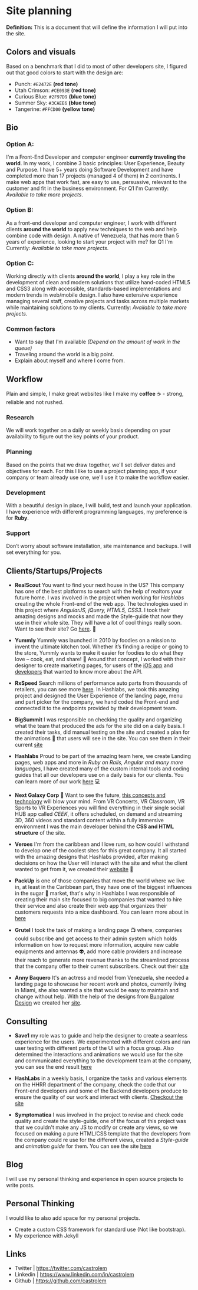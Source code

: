 # Site planning

**Definition:** This is a document that will define the information I will put into the site.

## Colors and visuals

Based on a benchmark that I did to most of other developers site, I figured out that good colors to start with the design are:

* Punch:        `#E2472E` **(red tone)**
* Utah Crimson: `#CE093E` **(red tone)**
* Curious Blue: `#2F97D9` **(blue tone)**
* Summer Sky:   `#3CAEE6` **(blue tone)**
* Tangerine:    `#FFCD00` **(yellow tone)**

## Bio

### Option A:

I'm a Front-End Developer and computer engineer **currently traveling the world**. In my work, I combine 3 basic principles: User Experience, Beauty and Purpose. I have 5+ years doing Software Development and have completed more than 17 projects (managed 4 of them) in 2 continents. I make web apps that work fast, are easy to use, persuasive, relevant to the customer and fit in the business environment. For Q1 I'm Currently: *Available to take more projects*.

### Option B:

As a front-end developer and computer engineer, I work with different clients **around the world** to apply new techniques to the web and help combine code with design. A native of Venezuela, that has more than 5 years of experience, looking to start your project with me? for Q1 I'm Currently: *Available to take more projects*.

### Option C:
Working directly with clients **around the world**, I play a key role in the development of clean and modern solutions that utilize hand-coded HTML5 and CSS3 along with accessible, standards-based implementations and modern trends in web/mobile design. I also have extensive experience managing several staff, creative projects and tasks across multiple markets while maintaining solutions to my clients. Currently: *Available to take more projects*.

### Common factors

* Want to say that I'm available *(Depend on the amount of work in the queue)*
* Traveling around the world is a big point.
* Explain about myself and where I come from.

## Workflow

Plain and simple, I make great websites like I make my **coffee** :coffee: - strong, reliable and not rushed.

### Research

We will work together on a daily or weekly basis depending on your availability to figure out the key points of your product.

### Planning

Based on the points that we draw together, we'll set deliver dates and objectives for each. For this I like to use a project planning app, if your company or team already use one, we'll use it to make the workflow easier.

### Development

With a beautiful design in place, I will build, test and launch your application. I have experience with different programming languages, my preference is for **Ruby**.

### Support

Don’t worry about software installation, site maintenance and backups. I will set everything for you.

## Clients/Startups/Projects

* **RealScout** You want to find your next house in the US? This company has one of the best platforms to search with the help of realtors your future home. I was involved in the project when working for *Hashlabs* creating the whole Front-end of the web app.
The technologies used in this project where *AngularJS, jQuery, HTML5, CSS3*. I took their amazing designs and mocks and made the Style-guide that now they use in their whole site. They will have a lot of cool things really soon. Want to see their site? Go [here](https://www.realscout.com/). :house_with_garden:

* **Yummly** Yummly was launched in 2010 by foodies on a mission to invent the ultimate kitchen tool. Whether it’s finding a recipe or going to the store, Yummly wants to make it easier for foodies to do what they love – cook, eat, and share! :ramen: Around that concept, I worked with their designer to create marketing pages, for users of the [iOS app](http://www.yummly.com/mobile/) and [developers](https://developer.yummly.com/) that wanted to know more about the API.

* **RxSpeed** Search millions of performance auto parts from thousands of retailers, you can see more [here](http://rxspeed.com/). In Hashlabs, we took this amazing project and designed the User Experience of the landing page, menu and part picker for the company, we hand coded the Front-end and connected it to the endpoints provided by their development team.

* **BigSummit** I was responsible on checking the quality and organizing what the team that produced the ads for the site did on a daily basis. I created their tasks, did manual testing on the site and created a plan for the animations :tada: that users will see in the site. You can see them in their current [site](http://bigsummit.biz/)

* **Hashlabs** Proud to be part of the amazing team here, we create Landing pages, web apps and more in *Ruby on Rails, Angular and many more languages*, I have created many of the custom internal tools and coding guides that all our developers use on a daily basis for our clients. You can learn more of our work [here](https://www.hashlabs.com/) :computer:

* **Next Galaxy Corp** :milky_way: Want to see the future, [this concepts and technology](http://www.nextgalaxycorp.com/) will blow your mind. From VR Concerts, VR Classroom, VR Sports to VR Experiences you will find everything in their single social HUB app called *CEEK*, it offers scheduled, on demand and streaming 3D, 360 videos and standard content within a fully immersive environment I was the main developer behind the **CSS and HTML structure** of the site.

* **Veroes** I'm from the caribbean and I love rum, so how could I withstand to develop one of the coolest sites for this great company. It all started with the amazing designs that Hashlabs provided, after making decisions on how the User will interact with the site and what the client wanted to get from it, we created their [website](http://veroes.com/) :tropical_drink:

* **PackUp** is one of those companies that move the world where we live in, at least in the Caribbean part, they have one of the biggest influences in the sugar :cake: market, that's why in Hashlabs I was responsible of creating their main site focused to big companies that wanted to hire their service and also create their web app that organizes their customers requests into a nice dashboard. You can learn more about in [here](http://www.packup.com.ve/)

* **Grutel** I took the task of making a landing page :tv: where, companies could subscribe and get access to their admin system which holds information on how to request more information, acquire new cable equipments and antennas :alien:, add more cable providers and increase their reach to generate more revenue thanks to the streamlined process that the company offer to their current subscribers. Check out their [site](http://www.grutel.net/)

* **Anny Baquero** It's an actress and model from Venezuela, she needed a landing page to showcase her recent work and photos, currently living in Miami, she also wanted a site that would be easy to maintain and change without help. With the help of the designs from [Bungalow Design](http://unbungalow.com/) we created her [site](http://www.annybaquero.com/).

## Consulting

* **Save1** my role was to guide and help the designer to create a seamless experience for the users. We experimented with different colors and ran user testing with different parts of the UI with a focus group. Also determined the interactions and animations we would use for the site and communicated everything to the development team at the company, you can see the end result [here](http://save1.com/)

* **HashLabs** in a weekly basis, I organize the tasks and various elements on the HHRR department of the company, check the code that our Front-end developers and some of the Backend developers produce to ensure the quality of our work and interact with clients. [Checkout the site](https://www.hashlabs.com/)

* **Symptomatica** I was involved in the project to revise and check code quality and create the style-guide, one of the focus of this project was that we couldn't make any JS to modify or create any views, so we focused on making a pure HTML/CSS template that the developers from the company could re use for the different views, created a *Style-guide* and *animation guide* for them. You can see the site [here](https://symptomatica.com/)


## Blog

I will use my personal thinking and experience in open source projects to write posts.

## Personal Thinking

I would like to also add space for my personal projects.

* Create a custom CSS framework for standard use (Not like bootstrap).
* My experience with Jekyll

## Links

* Twitter   | https://twitter.com/castrolem
* Linkedin  | https://www.linkedin.com/in/castrolem
* Github    | https://github.com/castrolem
